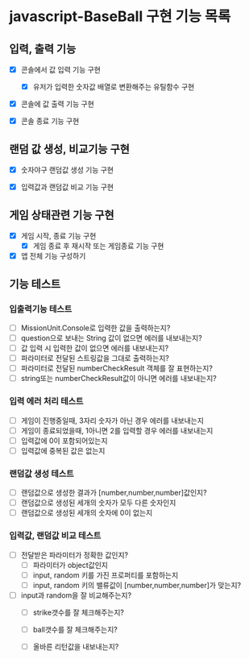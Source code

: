 # javascript-BaseBall 구현 기능 목록
## 입력, 출력 기능
- [x] 콘솔에서 값 입력 기능 구현
  - [x] 유저가 입력한 숫자값 배열로  변환해주는 유틸함수 구현
- [x] 콘솔에 값 출력 기능 구현
- [x] 콘솔 종료 기능 구현


## 랜덤 값 생성, 비교기능 구현
- [x] 숫자야구 랜덤값 생성 기능 구현
- [x] 입력값과 랜덤값 비교 기능 구현


## 게임 상태관련 기능 구현
- [x] 게임 시작, 종료 기능 구현
  - [x] 게임 종료 후 재시작 또는 게임종료 기능 구현
- [x] 앱 전체 기능 구성하기
## 기능 테스트
### 입출력기능 테스트   
  - [ ] MissionUnit.Console로 입력한 값을 출력하는지?   
  - [ ] question으로 보내는 String 값이 없으면 에러를 내보내는지?
  - [ ] 값 입력 시 입력한 값이 없으면 에러를 내보내는지?
  - [ ] 파라미터로 전달된 스트링값을 그대로 출력하는지?
  - [ ] 파라미터로 전달된 numberCheckResult 객체를 잘 표현하는지?
  - [ ] string또는 numberCheckResult값이 아니면 에러를 내보내는지?
### 입력 에러 처리 테스트
  - [ ] 게임이 진행중일때, 3자리 숫자가 아닌 경우 에러를 내보내는지
  - [ ] 게임이 종료되었을때, 1아니면 2를 입력할 경우 에러를 내보내는지
  - [ ] 입력값에 0이 포함되어있는지
  - [ ] 입력값에 중복된 값은 없는지
  
### 랜덤값 생성 테스트
  - [ ] 랜덤값으로 생성한 결과가 [number,number,number]값인지? 
  - [ ] 랜덤값으로 생성된 세개의 숫자가 모두 다른 숫자인지
  - [ ] 랜덤값으로 생성된 세개의 숫자에 0이 없는지

### 입력값, 랜덤값 비교 테스트
- [ ] 전달받은 파라미터가 정확한 값인지?
  - [ ] 파라미터가 object값인지
  - [ ] input, random 키를 가진 프로퍼티를 포함하는지
  - [ ] input, random 키의 밸류값이 [number,number,number]가 맞는지?
- [ ] input과 random을 잘 비교해주는지?
  - [ ] strike갯수를 잘 체크해주는지?
  - [ ] ball갯수를 잘 체크해주는지?
  - [ ] 올바른 리턴값을 내보내는지?
  